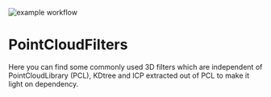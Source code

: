 ![example workflow](https://github.com/Shahabaz-Bagwan/PCL-Extracted-stuff/actions/workflows/cmake.yml/badge.svg)

# PointCloudFilters
Here you can find some commonly used 3D filters which are independent of PointCloudLibrary (PCL), KDtree and ICP extracted out of PCL to make it light on dependency.
